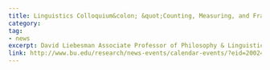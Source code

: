 ```yaml
---
title: Linguistics Colloquium&colon; &quot;Counting, Measuring, and Fractions&quot;
category: 
tag: 
- news
excerpt: David Liebesman Associate Professor of Philosophy & Linguistics University of Calgary (and former BU Assistant Professor of Philosophy) Abstract&colon; Counting and measuring seem quite different&colon; one requires enumerating distinct entities, while the other requires assigning a particular value along a conventional scale (e.g. weight). This seeming difference is reflected in most semantic accounts of number words ("three") and measure phrases ("three pounds"). I argue that when we examine the nature of counting with mixed fractions ("two and a half") we discover that our semantic accounts of counting and measuring should be continuous. I then propose a semantics of number words that incorporates this discovery.
link: http://www.bu.edu/research/news-events/calendar-events/?eid=200246
---
```

